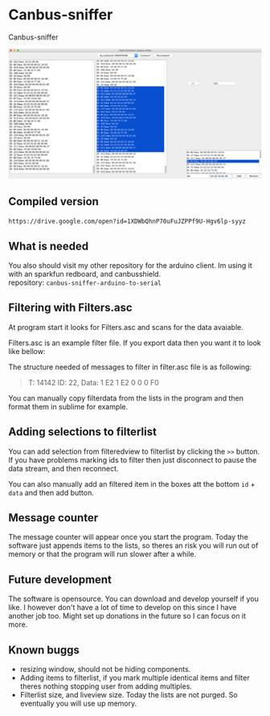# Canbus-sniffer
Canbus-sniffer

![png](content/canbusssniffer.png)

## Compiled version
``https://drive.google.com/open?id=1XDWbQhnP70uFuJZPPf9U-Hgv6lp-syyz``

## What is needed
You also should visit my other repository for the arduino client.
Im using it with an sparkfun redboard, and canbusshield.   
repository: ``canbus-sniffer-arduino-to-serial``

## Filtering with Filters.asc
At program start it looks for Filters.asc and scans for the data avaiable.

Filters.asc is an example filter file. If you export data then you want it to look like bellow:

The structure needed of messages to filter in filter.asc file is as following:
>T: 14142 ID: 22, Data: 1 E2 1 E2 0 0 0 F0

You can manually copy filterdata from the lists in the program and then format them in sublime for example.


## Adding selections to filterlist
You can add selection from filteredview to filterlist by clicking the ``>>`` button. If you have problems marking ids to filter then just disconnect to pause the data stream, and then reconnect. 

You can also manually add an filtered item in the boxes att the bottom ``id`` + ``data`` and then add button.

## Message counter
The message counter will appear once you start the program.
Today the software just appends items to the lists, so theres an risk you will run out of memory or that the program will run slower after a while.

## Future development
The software is opensource. You can download and develop yourself if you like.
I however don't have a lot of time to develop on this since I have another job too. Might set up donations in the future so I can focus on it more.

## Known buggs
* resizing window, should not be hiding components.   
* Adding items to filterlist, if you mark multiple identical items and filter theres nothing stopping user from adding multiples.   
* Filterlist size, and liveview size. Today the lists are not purged. So eventually you will use up memory.
